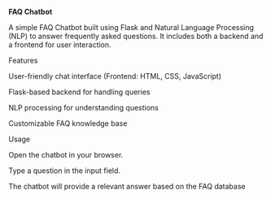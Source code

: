**FAQ Chatbot**

A simple FAQ Chatbot built using Flask and Natural Language Processing (NLP) to answer frequently asked questions. It includes both a backend and a frontend for user interaction.

Features

User-friendly chat interface (Frontend: HTML, CSS, JavaScript)

Flask-based backend for handling queries

NLP processing for understanding questions

Customizable FAQ knowledge base

Usage

Open the chatbot in your browser.

Type a question in the input field.

The chatbot will provide a relevant answer based on the FAQ database

